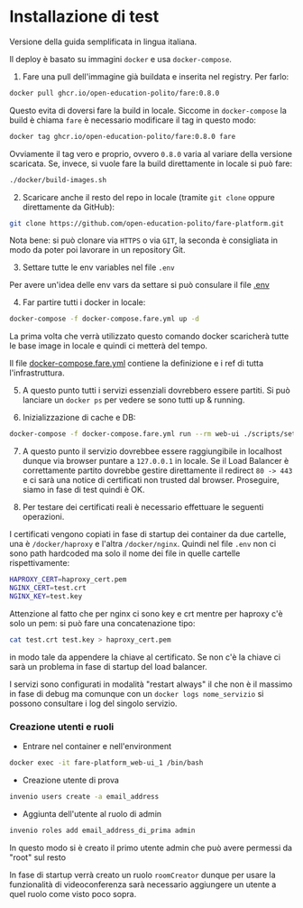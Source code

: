 # Installazione di test

Versione della guida semplificata in lingua italiana. 

Il deploy è basato su immagini `docker` e usa `docker-compose`.

1. Fare una pull dell'immagine già buildata e inserita nel registry. Per farlo:

```bash
docker pull ghcr.io/open-education-polito/fare:0.8.0
```

Questo evita di doversi fare la build in locale. 
Siccome in `docker-compose` la build è chiama `fare` è necessario modificare il
tag in questo modo:

```bash
docker tag ghcr.io/open-education-polito/fare:0.8.0 fare
```

Ovviamente il tag vero e proprio, ovvero `0.8.0` varia al variare della
versione scaricata.
Se, invece, si vuole fare la build direttamente in locale si può fare:

```bash
./docker/build-images.sh
```

2. Scaricare anche il resto del repo in locale (tramite `git clone` oppure
   direttamente da GitHub):

```bash
git clone https://github.com/open-education-polito/fare-platform.git
```

Nota bene: si può clonare via `HTTPS` o via `GIT`, la seconda è consigliata in
modo da poter poi lavorare in un repository Git.

3. Settare tutte le env variables nel file `.env`

Per avere un'idea delle env vars da settare si può consulare il file
[.env](https://github.com/open-education-polito/fare-platform/blob/master/.env.example)

4. Far partire tutti i docker in locale:
 
```bash
docker-compose -f docker-compose.fare.yml up -d
```

La prima volta che verrà utilizzato questo comando docker scaricherà tutte le
base image in locale e quindi ci metterà del tempo. 

Il file
[docker-compose.fare.yml](https://github.com/open-education-polito/fare-platform/blob/master/docker-compose.fare.yml#L60)
contiene la definizione e i ref di tutta l'infrastruttura.

5. A questo punto tutti i servizi essenziali dovrebbero essere partiti. 
Si può lanciare un `docker ps` per vedere se sono tutti up & running.

6. Inizializzazione di cache e DB:

```bash
docker-compose -f docker-compose.fare.yml run --rm web-ui ./scripts/setup
```

7. A questo punto il servizio dovrebbee essere raggiungibile in localhost
   dunque via browser puntare a `127.0.0.1` in locale.
   Se il Load Balancer è correttamente partito dovrebbe gestire direttamente il
   redirect `80 -> 443` e ci sarà una notice di certificati non trusted dal
   browser. Proseguire, siamo in fase di test quindi è OK.

8. Per testare dei certificati reali è necessario effettuare le seguenti
   operazioni. 

I certificati vengono copiati in fase di startup dei container da due cartelle,
una è `/docker/haproxy` e l'altra `/docker/nginx`. Quindi nel file `.env` non
ci sono path hardcoded ma solo il nome dei file in quelle cartelle
rispettivamente:

```bash
HAPROXY_CERT=haproxy_cert.pem
NGINX_CERT=test.crt
NGINX_KEY=test.key
```

Attenzione al fatto che per nginx ci sono key e crt mentre per haproxy c'è solo
un pem: si può fare una concatenazione tipo:

```bash
cat test.crt test.key > haproxy_cert.pem 
```
in modo tale da appendere la chiave al certificato. Se non c'è la chiave ci
sarà un problema in fase di startup del load balancer.

I servizi sono configurati in modalità "restart always" il che non è il massimo
in fase di debug ma comunque con un `docker logs nome_servizio` si possono
consultare i log del singolo servizio.

### Creazione utenti e ruoli

* Entrare nel container e nell'environment 

```bash
docker exec -it fare-platform_web-ui_1 /bin/bash
```

* Creazione utente di prova 

```bash
invenio users create -a email_address
```

* Aggiunta dell'utente al ruolo di admin

```bash
invenio roles add email_address_di_prima admin
```

In questo modo si è creato il primo utente admin che può avere permessi da "root" sul resto

In fase di startup verrà creato un ruolo `roomCreator` dunque per usare la
funzionalità di videoconferenza sarà necessario aggiungere un utente a quel
ruolo come visto poco sopra.
